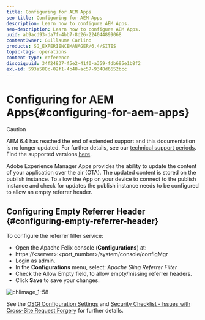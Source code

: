 ```yaml
---
title: Configuring for AEM Apps
seo-title: Configuring for AEM Apps
description: Learn how to configure AEM Apps.
seo-description: Learn how to configure AEM Apps.
uuid: ab9acd93-da7f-4bb7-8d26-224044899068
contentOwner: Guillaume Carlino
products: SG_EXPERIENCEMANAGER/6.4/SITES
topic-tags: operations
content-type: reference
discoiquuid: 34f24837-f5e2-41f0-a359-fdb695e1b8f2
exl-id: 593a588c-02f1-4b48-ac57-9348d6652bcc
---
```

# Configuring for AEM Apps{#configuring-for-aem-apps}

>[!CAUTION]
>
>AEM 6.4 has reached the end of extended support and this documentation is no longer updated. For further details, see our [technical support periods](https://helpx.adobe.com/support/programs/eol-matrix.html). Find the supported versions [here](https://experienceleague.adobe.com/docs/).

Adobe Experience Manager Apps provides the ability to update the content of your application over the air (OTA). The updated content is stored on the publish instance. To allow the App on your device to connect to the publish instance and check for updates the publish instance needs to be configured to allow an empty referrer header.

## Configuring Empty Referrer Header {#configuring-empty-referrer-header}

To configure the referrer filter service:

* Open the Apache Felix console (**Configurations**) at:  
* https://&lt;server&gt;:&lt;port_number&gt;/system/console/configMgr
* Login as admin.
* In the **Configurations** menu, select: *Apache Sling Referrer Filter*
* Check the Allow Empty field, to allow empty/missing referrer headers.
* Click **Save** to save your changes.

![chlimage_1-58](assets/chlimage_1-58.png)

See the [OSGI Configuration Settings](/help/sites-deploying/osgi-configuration-settings.md) and [Security Checklist - Issues with Cross-Site Request Forgery](/help/sites-administering/security-checklist.md#protect-against-cross-site-request-forgery) for further details.
